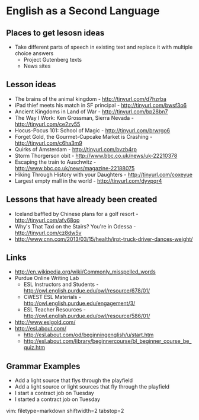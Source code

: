 # English as a Second Language #

## Places to get lesosn ideas ##
- Take different parts of speech in existing text and replace it with multiple
  choice answers
  - Project Gutenberg texts
  - News sites

## Lesson ideas ##
- The brains of the animal kingdom - http://tinyurl.com/d7hzrba
- iPad thief meets his match in SF principal - http://tinyurl.com/bwsf3o6
- Ancient Kingdoms in Land of War - http://tinyurl.com/bp28bn7
- The Way I Work: Ken Grossman, Sierra Nevada - http://tinyurl.com/ce2zv55
- Hocus-Pocus 101: School of Magic - http://tinyurl.com/brwrgo6
- Forget Gold, the Gourmet-Cupcake Market is Crashing -
  http://tinyurl.com/c6ha3m9
- Quirks of Amsterdam - http://tinyurl.com/bvzb4rp
- Storm Thorgerson obit - http://www.bbc.co.uk/news/uk-22210378
- Escaping the train to Auschwitz -
  http://www.bbc.co.uk/news/magazine-22188075
- Hiking Through History with your Daughters - http://tinyurl.com/coxeyue
- Largest empty mall in the world - http://tinyurl.com/dyvpqr4

## Lessons that have already been created ##
- Iceland baffled by Chinese plans for a golf resort -
  http://tinyurl.com/afv68op
- Why's That Taxi on the Stairs? You're in Odessa - http://tinyurl.com/cz8dw5v
- http://www.cnn.com/2013/03/15/health/irpt-truck-driver-dances-weight/

## Links ##
- http://en.wikipedia.org/wiki/Commonly_misspelled_words
- Purdue Online Writing Lab
  - ESL Instructors and Students -
    http://owl.english.purdue.edu/owl/resource/678/01/
  - CWEST ESL Materials - http://owl.english.purdue.edu/engagement/3/
  - ESL Teacher Resources - http://owl.english.purdue.edu/owl/resource/586/01/
- http://www.eslgold.com/
- http://esl.about.com/
  - http://esl.about.com/od/beginningenglish/u/start.htm
  - http://esl.about.com/library/beginnercourse/bl_beginner_course_be_quiz.htm

## Grammar Examples ##
- Add a light source that flys through the playfield
- Add a light source or light sources that fly through the playfield
- I start a contract job on Tuesday
- I started a contract job on Tuesday

vim: filetype=markdown shiftwidth=2 tabstop=2
